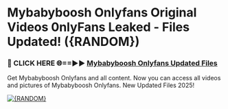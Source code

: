 # Mybabyboosh Onlyfans Original Videos 0nlyFans Leaked - Files Updated! ({RANDOM})

<h3>🔴 CLICK HERE 🌐==►► <a href="https://betterlinks.top/A2PfLJ" rel="nofollow">Mybabyboosh Onlyfans Updated Files</a></h3>

Get Mybabyboosh Onlyfans and all content. Now you can access all videos and pictures of Mybabyboosh Onlyfans. New Updated Files 2025!

[![{RANDOM}](https://i.imgur.com/ppqm5kG.gif)](https://betterlinks.top/A2PfLJ)
